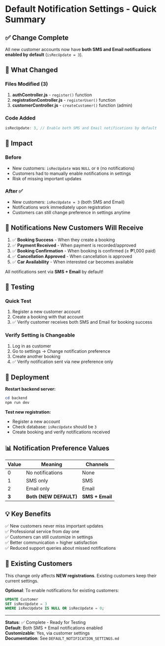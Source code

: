 # Default Notification Settings - Quick Summary

## ✅ Change Complete

All new customer accounts now have **both SMS and Email notifications enabled by default** (`isRecUpdate = 3`).

## 📝 What Changed

### Files Modified (3)
1. **authController.js** - `register()` function
2. **registrationController.js** - `registerUser()` function  
3. **customerController.js** - `createCustomer()` function (admin)

### Code Added
```javascript
isRecUpdate: 3, // Enable both SMS and Email notifications by default
```

## 🎯 Impact

### Before
- New customers: `isRecUpdate` was `NULL` or `0` (no notifications)
- Customers had to manually enable notifications in settings
- Risk of missing important updates

### After ✅
- New customers: `isRecUpdate = 3` (both SMS and Email)
- Notifications work immediately upon registration
- Customers can still change preference in settings anytime

## 📱 Notifications New Customers Will Receive

1. ✅ **Booking Success** - When they create a booking
2. ✅ **Payment Received** - When payment is recorded/approved
3. ✅ **Booking Confirmation** - When booking is confirmed (≥ ₱1,000 paid)
4. ✅ **Cancellation Approved** - When cancellation is approved
5. ✅ **Car Availability** - When interested car becomes available

All notifications sent via **SMS + Email** by default!

## 🧪 Testing

### Quick Test
1. Register a new customer account
2. Create a booking with that account
3. ✅ Verify customer receives both SMS and Email for booking success

### Verify Setting is Changeable
1. Log in as customer
2. Go to settings → Change notification preference
3. Create another booking
4. ✅ Verify notification sent via new preference only

## 🚀 Deployment

**Restart backend server:**
```powershell
cd backend
npm run dev
```

**Test new registration:**
- Register a new account
- Check database: `isRecUpdate` should be `3`
- Create booking and verify notifications received

## 📊 Notification Preference Values

| Value | Meaning | Channels |
|-------|---------|----------|
| 0 | No notifications | None |
| 1 | SMS only | SMS |
| 2 | Email only | Email |
| **3** | **Both (NEW DEFAULT)** | **SMS + Email** |

## 💡 Key Benefits

✅ New customers never miss important updates  
✅ Professional service from day one  
✅ Customers can still customize in settings  
✅ Better communication = higher satisfaction  
✅ Reduced support queries about missed notifications

## 🔄 Existing Customers

This change only affects **NEW registrations**. Existing customers keep their current settings.

**Optional**: To enable notifications for existing customers:
```sql
UPDATE Customer 
SET isRecUpdate = 3 
WHERE isRecUpdate IS NULL OR isRecUpdate = 0;
```

---

**Status**: ✅ Complete - Ready for Testing  
**Default**: Both SMS + Email notifications enabled  
**Customizable**: Yes, via customer settings  
**Documentation**: See `DEFAULT_NOTIFICATION_SETTINGS.md`
